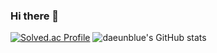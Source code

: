 ### Hi there 👋

<!--
**daeunblue/daeunblue** is a ✨ _special_ ✨ repository because its `README.md` (this file) appears on your GitHub profile.

Here are some ideas to get you started:

- 🔭 I’m currently working on ...
- 🌱 I’m currently learning ...
- 👯 I’m looking to collaborate on ...
- 🤔 I’m looking for help with ...
- 💬 Ask me about ...
- 📫 How to reach me: ...
- 😄 Pronouns: ...
- ⚡ Fun fact: ...
-->
[![Solved.ac Profile](http://mazassumnida.wtf/api/generate_badge?boj=daeunblue)](https://solved.ac/daeunblue)
![daeunblue's GitHub stats](https://github-readme-stats.vercel.app/api?username=daeunblue&show_icons=true&theme=tokyonight) 

